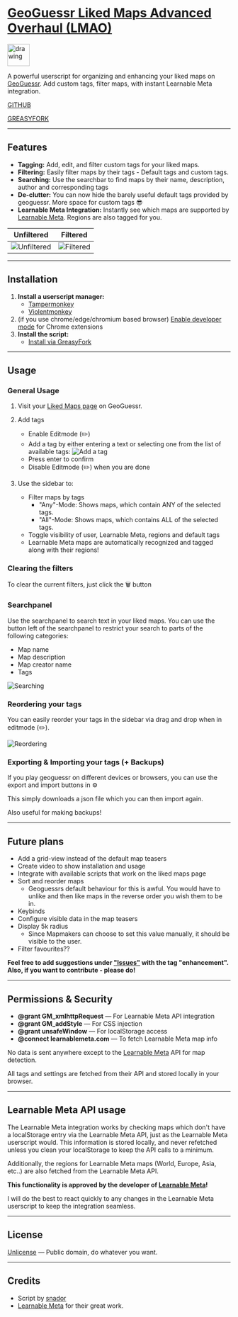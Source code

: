 # [GeoGuessr Liked Maps Advanced Overhaul (LMAO)](https://github.com/schnador/geoguessr-lmao)

<img src="./img/lmao_icon.png" alt="drawing" width="50"/>

A powerful userscript for organizing and enhancing your liked maps on [GeoGuessr](https://www.geoguessr.com/). Add custom tags, filter maps, with instant Learnable Meta integration.

[GITHUB](https://github.com/schnador/geoguessr-lmao)

[GREASYFORK](https://greasyfork.org/en/scripts/543001-geoguessr-liked-maps-advanced-overhaul-lmao)

---

## Features

- **Tagging:** Add, edit, and filter custom tags for your liked maps.
- **Filtering:** Easily filter maps by their tags - Default tags and custom tags.
- **Searching:** Use the searchbar to find maps by their name, description, author and corresponding tags
- **De-clutter:** You can now hide the barely useful default tags provided by geoguessr. More space for custom tags 😎
- **Learnable Meta Integration:** Instantly see which maps are supported by [Learnable Meta](https://learnablemeta.com/). Regions are also tagged for you.

| Unfiltered                                                                           | Filtered                                                                          |
| ------------------------------------------------------------------------------------ | --------------------------------------------------------------------------------- |
| ![Unfiltered](https://github.com/schnador/geoguessr-lmao/raw/main/img/activated.png) | ![Filtered](https://github.com/schnador/geoguessr-lmao/raw/main/img/filtered.png) |

---

## Installation

1. **Install a userscript manager:**
   - [Tampermonkey](https://www.tampermonkey.net/)
   - [Violentmonkey](https://violentmonkey.github.io/)
2. (if you use chrome/edge/chromium based browser) [Enable developer mode](https://www.tampermonkey.net/faq.php?locale=en#Q209) for Chrome extensions
3. **Install the script:**
   - [Install via GreasyFork](https://greasyfork.org/en/scripts/543001-geoguessr-liked-maps-advanced-overhaul-lmao)

---

## Usage

### General Usage

1. Visit your [Liked Maps page](https://www.geoguessr.com/me/likes) on GeoGuessr.
2. Add tags

   - Enable Editmode (✏️)
   - Add a tag by either entering a text or selecting one from the list of available tags:
     ![Add a tag](https://github.com/schnador/geoguessr-lmao/raw/main/img/add-tag.png)
   - Press enter to confirm
   - Disable Editmode (✏️) when you are done

3. Use the sidebar to:
   - Filter maps by tags
     - "Any"-Mode: Shows maps, which contain ANY of the selected tags.
     - "All"-Mode: Shows maps, which contains ALL of the selected tags.
   - Toggle visibility of user, Learnable Meta, regions and default tags
   - Learnable Meta maps are automatically recognized and tagged along with their regions!

### Clearing the filters

To clear the current filters, just click the 🗑️ button

### Searchpanel

Use the searchpanel to search text in your liked maps.
You can use the button left of the searchpanel to restrict your search to parts of the following categories:

- Map name
- Map description
- Map creator name
- Tags

![Searching](https://github.com/schnador/geoguessr-lmao/raw/main/img/searching.png)

### Reordering your tags

You can easily reorder your tags in the sidebar via drag and drop when in editmode (✏️).

![Reordering](https://github.com/schnador/geoguessr-lmao/raw/main/img/reordering.png)

### Exporting & Importing your tags (+ Backups)

If you play geoguessr on different devices or browsers, you can use the export and import buttons in ⚙️

This simply downloads a json file which you can then import again.

Also useful for making backups!

---

## Future plans

- Add a grid-view instead of the default map teasers
- Create video to show installation and usage
- Integrate with available scripts that work on the liked maps page
- Sort and reorder maps
  - Geoguessrs default behaviour for this is awful. You would have to unlike and then like maps in the reverse order you wish them to be in.
- Keybinds
- Configure visible data in the map teasers
- Display 5k radius
  - Since Mapmakers can choose to set this value manually, it should be visible to the user.
- Filter favourites??

**Feel free to add suggestions under ["Issues"](https://github.com/schnador/geoguessr-lmao/issues/new) with the tag "enhancement".**
**Also, if you want to contribute - please do!**

---

## Permissions & Security

- **@grant GM_xmlhttpRequest** — For Learnable Meta API integration
- **@grant GM_addStyle** — For CSS injection
- **@grant unsafeWindow** — For localStorage access
- **@connect learnablemeta.com** — To fetch Learnable Meta map info

No data is sent anywhere except to the [Learnable Meta](https://learnablemeta.com/) API for map detection.

All tags and settings are fetched from their API and stored locally in your browser.

---

## Learnable Meta API usage

The Learnable Meta integration works by checking maps which don't have a localStorage entry via the Learnable Meta API, just as the Learnable Meta userscript would.
This information is stored locally, and never refetched unless you clean your localStorage to keep the API calls to a minimum.

Additionally, the regions for Learnable Meta maps (World, Europe, Asia, etc..) are also fetched from the Learnable Meta API.

**This functionality is approved by the developer of [Learnable Meta](https://github.com/likeon/geometa)!**

I will do the best to react quickly to any changes in the Learnable Meta userscript to keep the integration seamless.

---

## License

[Unlicense](https://unlicense.org/) — Public domain, do whatever you want.

---

## Credits

- Script by [snador](https://github.com/schnador)
- [Learnable Meta](https://learnablemeta.com/) for their great work.
